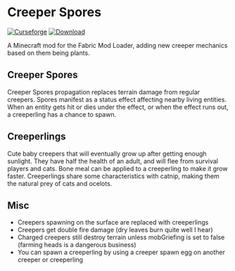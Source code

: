 # Creeper Spores

[![Curseforge](https://curse.nikky.moe/api/img/331636/files?logo)](https://www.curseforge.com/minecraft/mc-mods/creeper-spores)
[![Download](https://curse.nikky.moe/api/img/331636)](https://curse.nikky.moe/api/url/331636)

A Minecraft mod for the Fabric Mod Loader, adding new creeper mechanics based on them being plants.

## Creeper Spores

Creeper Spores propagation replaces terrain damage from regular creepers.
Spores manifest as a status effect affecting nearby living entities. When an entity gets hit or dies under the effect, 
or when the effect runs out, a creeperling has a chance to spawn.

## Creeperlings

Cute baby creepers that will eventually grow up after getting enough sunlight. They have half the health of an adult,
and will flee from survival players and cats. Bone meal can be applied to a creeperling to make it grow faster.
Creeperlings share some characteristics with catnip, making them the natural prey of cats and ocelots.

## Misc

- Creepers spawning on the surface are replaced with creeperlings
- Creepers get double fire damage (dry leaves burn quite well I hear)
- Charged creepers still destroy terrain unless mobGriefing is set to false (farming heads is a dangerous business)
- You can spawn a creeperling by using a creeper spawn egg on another creeper or creeperling